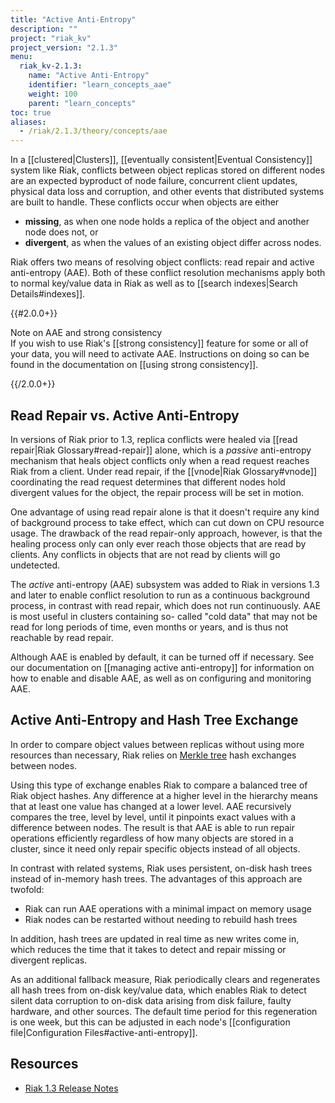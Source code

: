 ```yaml
---
title: "Active Anti-Entropy"
description: ""
project: "riak_kv"
project_version: "2.1.3"
menu:
  riak_kv-2.1.3:
    name: "Active Anti-Entropy"
    identifier: "learn_concepts_aae"
    weight: 100
    parent: "learn_concepts"
toc: true
aliases:
  - /riak/2.1.3/theory/concepts/aae
---
```


In a [[clustered|Clusters]], [[eventually consistent|Eventual
Consistency]] system like Riak, conflicts between object replicas stored
on different nodes are an expected byproduct of node failure, concurrent
client updates, physical data loss and corruption, and other events that
distributed systems are built to handle. These conflicts occur when
objects are either

* **missing**, as when one node holds a replica of the object and
  another node does not, or
* **divergent**, as when the values of an existing object differ across
  nodes.

Riak offers two means of resolving object conflicts: read repair and
active anti-entropy (AAE). Both of these conflict resolution mechanisms
apply both to normal key/value data in Riak as well as to
[[search indexes|Search Details#indexes]].

{{#2.0.0+}}

<div class="note">
<div class="title">Note on AAE and strong consistency</div>
If you wish to use Riak's [[strong consistency]] feature for some or all
of your data, you will need to activate AAE. Instructions on doing so
can be found in the documentation on [[using strong consistency]].
</div>

{{/2.0.0+}}

## Read Repair vs. Active Anti-Entropy

In versions of Riak prior to 1.3, replica conflicts were healed via
[[read repair|Riak Glossary#read-repair]] alone, which is a _passive_
anti-entropy mechanism that heals object conflicts only when a read
request reaches Riak from a client. Under read repair, if the
[[vnode|Riak Glossary#vnode]] coordinating the read request determines
that different nodes hold divergent values for the object, the repair
process will be set in motion.

One advantage of using read repair alone is that it doesn't require any
kind of background process to take effect, which can cut down on CPU
resource usage. The drawback of the read repair-only approach, however,
is that the healing process only can only ever reach those objects that
are read by clients. Any conflicts in objects that are not read by
clients will go undetected.

The _active_ anti-entropy (AAE) subsystem was added to Riak in
versions 1.3 and later to enable conflict resolution to run as a
continuous background process, in contrast with read repair, which does
not run continuously. AAE is most useful in clusters containing so-
called "cold data" that may not be read for long periods of time, even
months or years, and is thus not reachable by read repair.

Although AAE is enabled by default, it can be turned off if necessary.
See our documentation on [[managing active anti-entropy]] for
information on how to enable and disable AAE, as well as on configuring
and monitoring AAE.

## Active Anti-Entropy and Hash Tree Exchange

In order to compare object values between replicas without using more
resources than necessary, Riak relies on [Merkle
tree](http://en.wikipedia.org/wiki/Merkle_tree) hash exchanges between
nodes.

Using this type of exchange enables Riak to compare a balanced tree of
Riak object hashes. Any difference at a higher level in the hierarchy
means that at least one value has changed at a lower level. AAE
recursively compares the tree, level by level, until it pinpoints exact
values with a difference between nodes. The result is that AAE is able
to run repair operations efficiently regardless of how many objects are
stored in a cluster, since it need only repair specific objects instead
of all objects.

In contrast with related systems, Riak uses persistent, on-disk hash
trees instead of in-memory hash trees. The advantages of this approach
are twofold:

* Riak can run AAE operations with a minimal impact on memory usage
* Riak nodes can be restarted without needing to rebuild hash trees

In addition, hash trees are updated in real time as new writes come in,
which reduces the time that it takes to detect and repair missing or
divergent replicas.

As an additional fallback measure, Riak periodically clears and
regenerates all hash trees from on-disk key/value data, which enables
Riak to detect silent data corruption to on-disk data arising from disk
failure, faulty hardware, and other sources. The default time period for
this regeneration is one week, but this can be adjusted in each node's
[[configuration file|Configuration Files#active-anti-entropy]].

## Resources

<!-- * [Active Anti-Entropy video](http://coffee.jtuple.com/video/AAE.html)
by Basho engineer [Joseph Blomstedt](https://github.com/jtuple) -->
* [Riak 1.3 Release Notes](https://github.com/basho/riak/blob/1.3/RELEASE-NOTES.md#active-anti-entropy)
